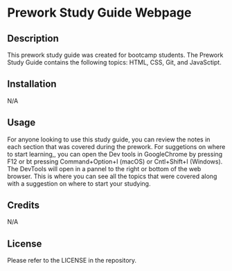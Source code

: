 # Prework Study Guide Webpage

## Description

This prework study guide was created for bootcamp students. The Prework Study Guide contains the following topics: HTML, CSS, Git, and JavaSctipt.

## Installation

N/A

## Usage

For anyone looking to use this study guide, you can review the notes in each section that was covered during the prework. For suggetions on where to start learning,, you can open the Dev tools in GoogleChrome by pressing F12 or bt pressing Command+Option+I (macOS) or Cntl+Shift+I (Windows). The DevTools will open in a pannel to the right or bottom of the web browser. This is where you can see all the topics that were covered along with a suggestion on where to start your studying.

## Credits

N/A

## License

Please refer to the LICENSE in the repository.